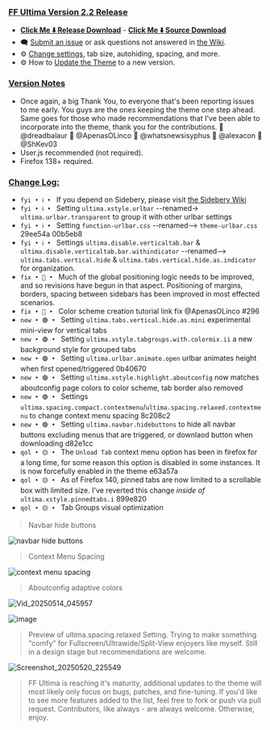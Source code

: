 ### <ins> FF Ultima Version 2.2 Release
- **[Click Me ⬇️ Release Download](https://github.com/soulhotel/FF-ULTIMA/releases/download/2.2/ffultima2.2.zip)** - **[Click Me ⬇️ Source Download](https://github.com/soulhotel/FF-ULTIMA/archive/refs/heads/main.zip)**
- 🗨️ [Submit an issue](https://github.com/soulhotel/FF-ULTIMA/issues/new/choose) or ask questions not answered in [the Wiki](https://github.com/soulhotel/FF-ULTIMA/wiki).
- ⚙️ [Change settings](https://github.com/soulhotel/FF-ULTIMA/wiki/Settings), tab size, autohiding, spacing, and more.
- ⚙️ How to [Update the Theme](https://github.com/soulhotel/FF-ULTIMA/wiki/How-to-Update-the-Theme) to a new version.
  
### <ins> Version Notes
- Once again, a big Thank You, to everyone that's been reporting issues to me early. You guys are the ones keeping the theme one step ahead. Same goes for those who made recommendations that I've been able to incorporate into the theme, thank you for the contributions. 🎉 @dreadbalaur 🎉 @ApenasOLinco 🎉 @whatsnewsisyphus 🎉 @alexacon 🎉 @ShKev03
- User.js recommended (not required).
- Firefox 138+ required.

### <ins> Change Log:
- `fyi • ℹ️ • ` If you depend on Sidebery, please visit [the Sidebery Wiki](https://github.com/soulhotel/FF-ULTIMA/wiki/Sidebery-Configuration)
- `fyi • ℹ️ • ` Setting `ultima.xstyle.urlbar` --renamed-> `ultima.urlbar.transparent` to group it with other urlbar settings
- `fyi • ℹ️ • ` Setting `function-urlbar.css` --renamed--> `theme-urlbar.css` 29ee54a 00b5eb8
- `fyi • ℹ️ • ` Settings `ultima.disable.verticaltab.bar` & `ultima.disable.verticaltab.bar.withindicator` --renamed--> `ultima.tabs.vertical.hide` & `ultima.tabs.vertical.hide.as.indicator` for organization.
- `fix • 🔴 • ` Much of the global positioning logic needs to be improved, and so revisions have begun in that aspect. Positioning of margins, borders, spacing between sidebars has been improved in most effected scenarios.
- `fix • 🔴 • ` Color scheme creation tutorial link fix @ApenasOLinco #296
- `new • 🟢 • ` Setting `ultima.tabs.vertical.hide.as.mini` experimental mini-view for vertical tabs
- `new • 🟢 • ` Setting `ultima.xstyle.tabgroups.with.colormix.ii` a new background style for grouped tabs
- `new • 🟢 • ` Setting `ultima.urlbar.animate.open` urlbar animates height when first opened/triggered 0b40670
- `new • 🟢 • ` Setting `ultima.xstyle.highlight.aboutconfig` now matches aboutconfig page colors to color scheme, tab border also removed
- `new • 🟢 • ` Settings `ultima.spacing.compact.contextmenu`/`ultima.spacing.relaxed.contextmenu` to change context menu spacing 8c208c2
- `new • 🟢 • ` Setting `ultima.navbar.hidebuttons` to hide all navbar buttons excluding menus that are triggered, or downlaod button when downloading d82e1cc
- `qol • 🟡 • ` The `Unload Tab` context menu option has been in firefox for a long time, for some reason this option is disabled in some instances. It is now forcefully enabled in the theme e63a57a
- `qol • 🟡 • ` As of Firefox 140, pinned tabs are now limited to a scrollable box with limited size. I've reverted this change *inside of* `ultima.xstyle.pinnedtabs.i` 899e820
- `qol • 🟡 • ` Tab Groups visual optimization

> Navbar hide buttons

![navbar hide buttons](https://github.com/user-attachments/assets/a6b169c5-a16f-46f3-bbd9-79c9ef654fa0)

> Context Menu Spacing

![context menu spacing](https://github.com/user-attachments/assets/5632017f-518c-4e00-b3ef-6d8cf58c0085)

> Aboutconfig adaptive colors

![Vid_20250514_045957](https://github.com/user-attachments/assets/7cf5bfe7-f2a7-4d4a-90fb-e0781476c972)

![image](https://github.com/user-attachments/assets/72247b14-67e3-4043-b061-0df6ed11e36a)

> Preview of ultima.spacing.relaxed Setting. Trying to make something "comfy" for Fullscreen/Ultrawide/Split-View enjoyers like myself. Still in a design stage but recommendations are welcome.

![Screenshot_20250520_225549](https://github.com/user-attachments/assets/dd41b966-c48e-405d-8378-30d76fc19734)


> FF Ultima is reaching it's maturity, additional updates to the theme will most likely only focus on bugs, patches, and fine-tuning. If you'd like to see more features added to the list, feel free to fork or push via pull request. Contributors, like always - are always welcome. Otherwise, enjoy.
